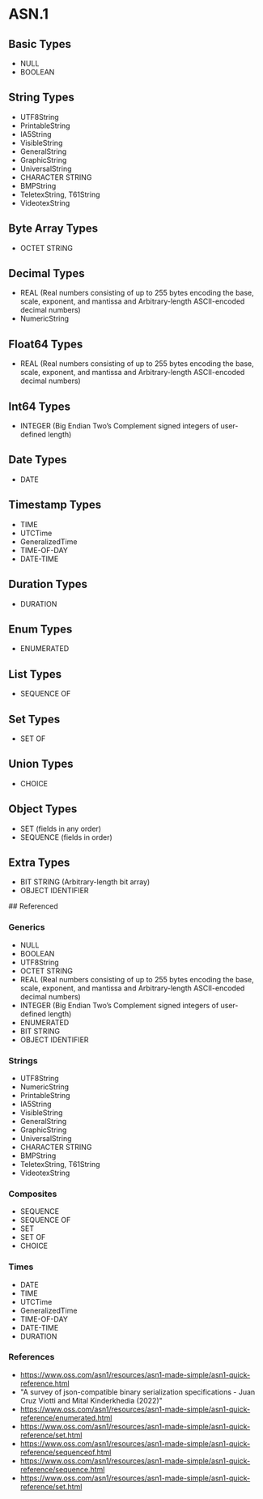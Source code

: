 # ASN.1

## Basic Types

* NULL
* BOOLEAN

## String Types

* UTF8String
* PrintableString
* IA5String
* VisibleString
* GeneralString
* GraphicString
* UniversalString
* CHARACTER STRING
* BMPString
* TeletexString, T61String
* VideotexString

## Byte Array Types

* OCTET STRING

## Decimal Types

* REAL (Real numbers consisting of up to 255 bytes encoding the base, scale, exponent, and mantissa and Arbitrary-length ASCII-encoded decimal numbers)
* NumericString

## Float64 Types

* REAL (Real numbers consisting of up to 255 bytes encoding the base, scale, exponent, and mantissa and Arbitrary-length ASCII-encoded decimal numbers)

## Int64 Types

* INTEGER (Big Endian Two’s Complement signed integers of user-defined length)

## Date Types

* DATE

## Timestamp Types

* TIME
* UTCTime
* GeneralizedTime
* TIME-OF-DAY
* DATE-TIME

## Duration Types

* DURATION

## Enum Types

* ENUMERATED

## List Types

* SEQUENCE OF

## Set Types

* SET OF

## Union Types

* CHOICE

## Object Types

* SET (fields in any order)
* SEQUENCE (fields in order)

## Extra Types

* BIT STRING (Arbitrary-length bit array)
* OBJECT IDENTIFIER

## Referenced

### Generics

* NULL
* BOOLEAN
* UTF8String
* OCTET STRING
* REAL (Real numbers consisting of up to 255 bytes encoding the base, scale, exponent, and mantissa and Arbitrary-length ASCII-encoded decimal numbers)
* INTEGER (Big Endian Two’s Complement signed integers of user-defined length)
* ENUMERATED
* BIT STRING
* OBJECT IDENTIFIER

### Strings

* UTF8String
* NumericString
* PrintableString
* IA5String
* VisibleString
* GeneralString
* GraphicString
* UniversalString
* CHARACTER STRING
* BMPString
* TeletexString, T61String
* VideotexString

### Composites

* SEQUENCE
* SEQUENCE OF
* SET
* SET OF
* CHOICE

### Times

* DATE
* TIME
* UTCTime
* GeneralizedTime
* TIME-OF-DAY
* DATE-TIME
* DURATION

### References

* https://www.oss.com/asn1/resources/asn1-made-simple/asn1-quick-reference.html
* "A survey of json-compatible binary serialization specifications - Juan Cruz Viotti and Mital Kinderkhedia (2022)"
* https://www.oss.com/asn1/resources/asn1-made-simple/asn1-quick-reference/enumerated.html
* https://www.oss.com/asn1/resources/asn1-made-simple/asn1-quick-reference/set.html
* https://www.oss.com/asn1/resources/asn1-made-simple/asn1-quick-reference/sequenceof.html
* https://www.oss.com/asn1/resources/asn1-made-simple/asn1-quick-reference/sequence.html
* https://www.oss.com/asn1/resources/asn1-made-simple/asn1-quick-reference/set.html